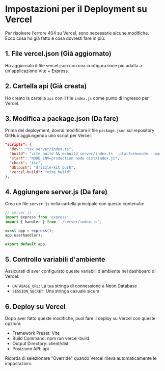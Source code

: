 # Impostazioni per il Deployment su Vercel

Per risolvere l'errore 404 su Vercel, sono necessarie alcune modifiche. Ecco cosa ho già fatto e cosa dovresti fare in più:

## 1. File vercel.json (Già aggiornato)
Ho aggiornato il file vercel.json con una configurazione più adatta a un'applicazione Vite + Express.

## 2. Cartella api (Già creata)
Ho creato la cartella `api` con il file `index.js` come punto di ingresso per Vercel.

## 3. Modifica a package.json (Da fare)
Prima del deployment, dovrai modificare il file `package.json` sul repository GitHub aggiungendo uno script per Vercel:

```json
"scripts": {
  "dev": "tsx server/index.ts",
  "build": "vite build && esbuild server/index.ts --platform=node --packages=external --bundle --format=esm --outdir=dist",
  "start": "NODE_ENV=production node dist/index.js",
  "check": "tsc",
  "db:push": "drizzle-kit push",
  "vercel-build": "vite build"
},
```

## 4. Aggiungere server.js (Da fare)
Crea un file `server.js` nella cartella principale con questo contenuto:

```javascript
// server.js
import express from 'express';
import { handler } from './server/index.ts';

const app = express();
app.use(handler);

export default app;
```

## 5. Controllo variabili d'ambiente
Assicurati di aver configurato queste variabili d'ambiente nel dashboard di Vercel:
- `DATABASE_URL`: La tua stringa di connessione a Neon Database
- `SESSION_SECRET`: Una stringa casuale sicura

## 6. Deploy su Vercel
Dopo aver fatto queste modifiche, puoi fare il deploy su Vercel con queste opzioni:
- Framework Preset: Vite
- Build Command: npm run vercel-build
- Output Directory: client/dist
- Posizione API: api

Ricorda di selezionare "Override" quando Vercel rileva automaticamente le impostazioni.
